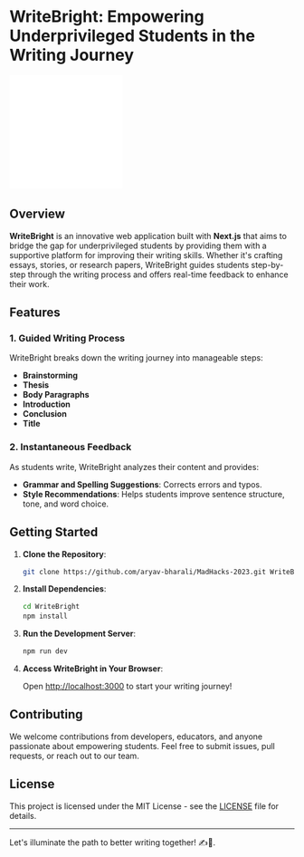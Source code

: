 # WriteBright: Empowering Underprivileged Students in the Writing Journey

![WriteBright Logo](./logo.svg)

## Overview

**WriteBright** is an innovative web application built with **Next.js** that aims to bridge the gap for underprivileged students by providing them with a supportive platform for improving their writing skills. Whether it's crafting essays, stories, or research papers, WriteBright guides students step-by-step through the writing process and offers real-time feedback to enhance their work.

## Features

### 1. **Guided Writing Process**

WriteBright breaks down the writing journey into manageable steps:

- **Brainstorming**
- **Thesis**
- **Body Paragraphs**
- **Introduction**
- **Conclusion**
- **Title**

### 2. **Instantaneous Feedback**

As students write, WriteBright analyzes their content and provides:

- **Grammar and Spelling Suggestions**: Corrects errors and typos.
- **Style Recommendations**: Helps students improve sentence structure, tone, and word choice.

## Getting Started

1. **Clone the Repository**:

   ```bash
   git clone https://github.com/aryav-bharali/MadHacks-2023.git WriteBright
   ```

2. **Install Dependencies**:

   ```bash
   cd WriteBright
   npm install
   ```

3. **Run the Development Server**:

   ```bash
   npm run dev
   ```

4. **Access WriteBright in Your Browser**:

   Open [http://localhost:3000](http://localhost:3000) to start your writing journey!

## Contributing

We welcome contributions from developers, educators, and anyone passionate about empowering students. Feel free to submit issues, pull requests, or reach out to our team.

## License

This project is licensed under the MIT License - see the [LICENSE](LICENSE) file for details.

---

Let's illuminate the path to better writing together! ✍️🌟.
